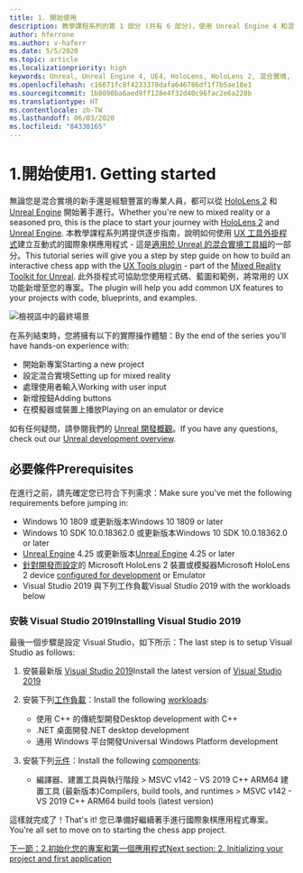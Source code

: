 ```yaml
---
title: 1. 開始使用
description: 教學課程系列的第 1 部分 (共有 6 部分)，使用 Unreal Engine 4 和混合實境工具組 UX 工具外掛程式來建置簡單的國際象棋應用程式
author: hferrone
ms.author: v-haferr
ms.date: 5/5/2020
ms.topic: article
ms.localizationpriority: high
keywords: Unreal, Unreal Engine 4, UE4, HoloLens, HoloLens 2, 混合實境, 教學課程, 開始使用, mrtk, uxt, UX 工具, 文件
ms.openlocfilehash: c16671fc8f4233378dafa646786df1f7b5ae18e1
ms.sourcegitcommit: 1b8090ba6aed9ff128e4f32d40c96fac2e6a220b
ms.translationtype: HT
ms.contentlocale: zh-TW
ms.lasthandoff: 06/03/2020
ms.locfileid: "84330165"
---
```

# <a name="1-getting-started"></a><span data-ttu-id="53294-104">1.開始使用</span><span class="sxs-lookup"><span data-stu-id="53294-104">1. Getting started</span></span>

<span data-ttu-id="53294-105">無論您是混合實境的新手還是經驗豐富的專業人員，都可以從 [HoloLens 2](https://docs.microsoft.com/windows/mixed-reality/) 和 [Unreal Engine](https://www.unrealengine.com/en-US/) 開始著手進行。</span><span class="sxs-lookup"><span data-stu-id="53294-105">Whether you're new to mixed reality or a seasoned pro, this is the place to start your journey with [HoloLens 2](https://docs.microsoft.com/windows/mixed-reality/) and [Unreal Engine](https://www.unrealengine.com/en-US/).</span></span> <span data-ttu-id="53294-106">本教學課程系列將提供逐步指南，說明如何使用 [UX 工具外掛程式](https://github.com/microsoft/MixedReality-UXTools-Unreal)建立互動式的國際象棋應用程式 - 這是[適用於 Unreal 的混合實境工具組](https://github.com/microsoft/MixedRealityToolkit-Unreal)的一部分。</span><span class="sxs-lookup"><span data-stu-id="53294-106">This tutorial series will give you a step by step guide on how to build an interactive chess app with the [UX Tools plugin](https://github.com/microsoft/MixedReality-UXTools-Unreal) - part of the [Mixed Reality Toolkit for Unreal](https://github.com/microsoft/MixedRealityToolkit-Unreal).</span></span> <span data-ttu-id="53294-107">此外掛程式可協助您使用程式碼、藍圖和範例，將常用的 UX 功能新增至您的專案。</span><span class="sxs-lookup"><span data-stu-id="53294-107">The plugin will help you add common UX features to your projects with code, blueprints, and examples.</span></span> 

![檢視區中的最終場景](images/unreal-uxt/5-endscene.PNG)

<span data-ttu-id="53294-109">在系列結束時，您將擁有以下的實際操作體驗：</span><span class="sxs-lookup"><span data-stu-id="53294-109">By the end of the series you'll have hands-on experience with:</span></span>
* <span data-ttu-id="53294-110">開始新專案</span><span class="sxs-lookup"><span data-stu-id="53294-110">Starting a new project</span></span>
* <span data-ttu-id="53294-111">設定混合實境</span><span class="sxs-lookup"><span data-stu-id="53294-111">Setting up for mixed reality</span></span>
* <span data-ttu-id="53294-112">處理使用者輸入</span><span class="sxs-lookup"><span data-stu-id="53294-112">Working with user input</span></span>
* <span data-ttu-id="53294-113">新增按鈕</span><span class="sxs-lookup"><span data-stu-id="53294-113">Adding buttons</span></span>
* <span data-ttu-id="53294-114">在模擬器或裝置上播放</span><span class="sxs-lookup"><span data-stu-id="53294-114">Playing on an emulator or device</span></span>

<span data-ttu-id="53294-115">如有任何疑問，請參閱我們的 [Unreal 開發概觀](https://docs.microsoft.com/windows/mixed-reality/unreal-development-overview)。</span><span class="sxs-lookup"><span data-stu-id="53294-115">If you have any questions, check out our [Unreal development overview](https://docs.microsoft.com/windows/mixed-reality/unreal-development-overview).</span></span>

## <a name="prerequisites"></a><span data-ttu-id="53294-116">必要條件</span><span class="sxs-lookup"><span data-stu-id="53294-116">Prerequisites</span></span>
<span data-ttu-id="53294-117">在進行之前，請先確定您已符合下列需求：</span><span class="sxs-lookup"><span data-stu-id="53294-117">Make sure you've met the following requirements before jumping in:</span></span>
* <span data-ttu-id="53294-118">Windows 10 1809 或更新版本</span><span class="sxs-lookup"><span data-stu-id="53294-118">Windows 10 1809 or later</span></span>
* <span data-ttu-id="53294-119">Windows 10 SDK 10.0.18362.0 或更新版本</span><span class="sxs-lookup"><span data-stu-id="53294-119">Windows 10 SDK 10.0.18362.0 or later</span></span>
* <span data-ttu-id="53294-120">[Unreal Engine](https://www.unrealengine.com/en-US/get-now) 4.25 或更新版本</span><span class="sxs-lookup"><span data-stu-id="53294-120">[Unreal Engine](https://www.unrealengine.com/en-US/get-now) 4.25 or later</span></span>
* <span data-ttu-id="53294-121">[針對開發而設定](using-visual-studio.md#enabling-developer-mode)的 Microsoft HoloLens 2 裝置或模擬器</span><span class="sxs-lookup"><span data-stu-id="53294-121">Microsoft HoloLens 2 device [configured for development](using-visual-studio.md#enabling-developer-mode) or Emulator</span></span>
* <span data-ttu-id="53294-122">Visual Studio 2019 與下列工作負載</span><span class="sxs-lookup"><span data-stu-id="53294-122">Visual Studio 2019 with the workloads below</span></span>

### <a name="installing-visual-studio-2019"></a><span data-ttu-id="53294-123">安裝 Visual Studio 2019</span><span class="sxs-lookup"><span data-stu-id="53294-123">Installing Visual Studio 2019</span></span>
<span data-ttu-id="53294-124">最後一個步驟是設定 Visual Studio，如下所示：</span><span class="sxs-lookup"><span data-stu-id="53294-124">The last step is to setup Visual Studio as follows:</span></span>
1. <span data-ttu-id="53294-125">安裝最新版 [Visual Studio 2019](https://visualstudio.microsoft.com/downloads/)</span><span class="sxs-lookup"><span data-stu-id="53294-125">Install the latest version of [Visual Studio 2019](https://visualstudio.microsoft.com/downloads/)</span></span>
2. <span data-ttu-id="53294-126">安裝下列[工作負載](https://docs.microsoft.com/visualstudio/install/modify-visual-studio?view=vs-2019#modify-workloads)：</span><span class="sxs-lookup"><span data-stu-id="53294-126">Install the following [workloads](https://docs.microsoft.com/visualstudio/install/modify-visual-studio?view=vs-2019#modify-workloads):</span></span>
    * <span data-ttu-id="53294-127">使用 C++ 的傳統型開發</span><span class="sxs-lookup"><span data-stu-id="53294-127">Desktop development with C++</span></span>
    * <span data-ttu-id="53294-128">.NET 桌面開發</span><span class="sxs-lookup"><span data-stu-id="53294-128">.NET desktop development</span></span>
    * <span data-ttu-id="53294-129">通用 Windows 平台開發</span><span class="sxs-lookup"><span data-stu-id="53294-129">Universal Windows Platform development</span></span>

3. <span data-ttu-id="53294-130">安裝下列[元件](https://docs.microsoft.com/visualstudio/install/modify-visual-studio?view=vs-2019#modify-individual-components)：</span><span class="sxs-lookup"><span data-stu-id="53294-130">Install the following [components](https://docs.microsoft.com/visualstudio/install/modify-visual-studio?view=vs-2019#modify-individual-components):</span></span>
    * <span data-ttu-id="53294-131">編譯器、建置工具與執行階段 > MSVC v142 - VS 2019 C++ ARM64 建置工具 (最新版本)</span><span class="sxs-lookup"><span data-stu-id="53294-131">Compilers, build tools, and runtimes > MSVC v142 - VS 2019 C++ ARM64 build tools (latest version)</span></span>

<span data-ttu-id="53294-132">這樣就完成了！</span><span class="sxs-lookup"><span data-stu-id="53294-132">That's it!</span></span> <span data-ttu-id="53294-133">您已準備好繼續著手進行國際象棋應用程式專案。</span><span class="sxs-lookup"><span data-stu-id="53294-133">You're all set to move on to starting the chess app project.</span></span>

[<span data-ttu-id="53294-134">下一節：2.初始化您的專案和第一個應用程式</span><span class="sxs-lookup"><span data-stu-id="53294-134">Next section: 2. Initializing your project and first application</span></span>](unreal-uxt-ch2.md)